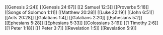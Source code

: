 [[Genesis 2:24]]
[[Genesis 24:67]]
[[2 Samuel 12:3]]
[[Proverbs 5:18]]
[[Songs of Solomon 1:11]]
[[Matthew 20:28]]
[[Luke 22:19]]
[[John 6:51]]
[[Acts 20:28]]
[[Galatians 1:4]]
[[Galatians 2:20]]
[[Ephesians 5:2]]
[[Ephesians 5:28]]
[[Ephesians 5:33]]
[[Colossians 3:19]]
[[1 Timothy 2:6]]
[[1 Peter 1:18]]
[[1 Peter 3:7]]
[[Revelation 1:5]]
[[Revelation 5:9]]
